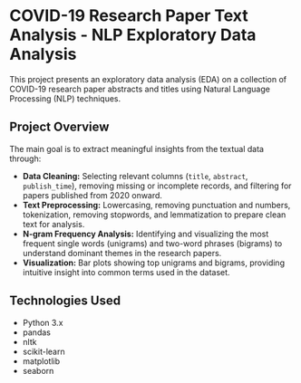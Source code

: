 # COVID-19 Research Paper Text Analysis - NLP Exploratory Data Analysis

This project presents an exploratory data analysis (EDA) on a collection of COVID-19 research paper abstracts and titles using Natural Language Processing (NLP) techniques.

## Project Overview

The main goal is to extract meaningful insights from the textual data through:

- **Data Cleaning:** Selecting relevant columns (`title`, `abstract`, `publish_time`), removing missing or incomplete records, and filtering for papers published from 2020 onward.
- **Text Preprocessing:** Lowercasing, removing punctuation and numbers, tokenization, removing stopwords, and lemmatization to prepare clean text for analysis.
- **N-gram Frequency Analysis:** Identifying and visualizing the most frequent single words (unigrams) and two-word phrases (bigrams) to understand dominant themes in the research papers.
- **Visualization:** Bar plots showing top unigrams and bigrams, providing intuitive insight into common terms used in the dataset.

## Technologies Used

- Python 3.x  
- pandas  
- nltk  
- scikit-learn  
- matplotlib  
- seaborn
